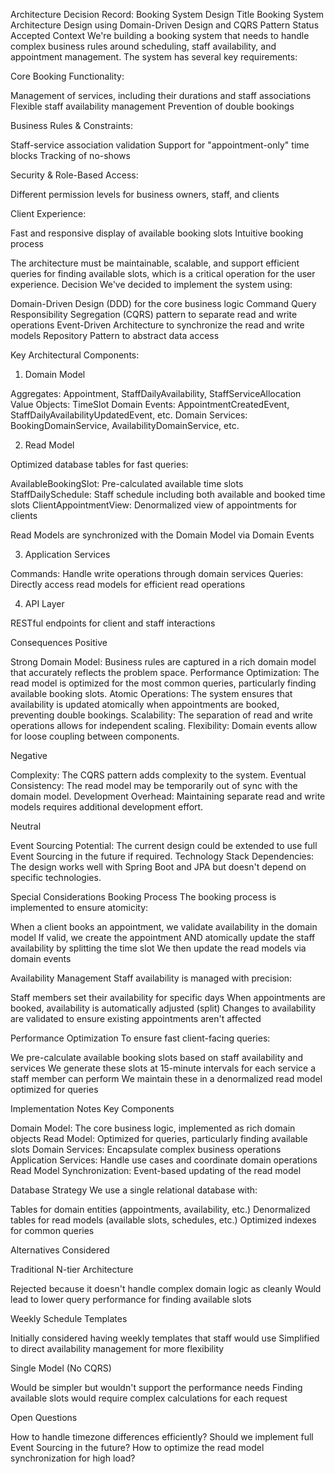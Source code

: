 Architecture Decision Record: Booking System Design
Title
Booking System Architecture Design using Domain-Driven Design and CQRS Pattern
Status
Accepted
Context
We're building a booking system that needs to handle complex business rules around scheduling, staff availability, and appointment management. The system has several key requirements:

Core Booking Functionality:

Management of services, including their durations and staff associations
Flexible staff availability management
Prevention of double bookings


Business Rules & Constraints:

Staff-service association validation
Support for "appointment-only" time blocks
Tracking of no-shows


Security & Role-Based Access:

Different permission levels for business owners, staff, and clients


Client Experience:

Fast and responsive display of available booking slots
Intuitive booking process



The architecture must be maintainable, scalable, and support efficient queries for finding available slots, which is a critical operation for the user experience.
Decision
We've decided to implement the system using:

Domain-Driven Design (DDD) for the core business logic
Command Query Responsibility Segregation (CQRS) pattern to separate read and write operations
Event-Driven Architecture to synchronize the read and write models
Repository Pattern to abstract data access

Key Architectural Components:
1. Domain Model

Aggregates: Appointment, StaffDailyAvailability, StaffServiceAllocation
Value Objects: TimeSlot
Domain Events: AppointmentCreatedEvent, StaffDailyAvailabilityUpdatedEvent, etc.
Domain Services: BookingDomainService, AvailabilityDomainService, etc.

2. Read Model

Optimized database tables for fast queries:

AvailableBookingSlot: Pre-calculated available time slots
StaffDailySchedule: Staff schedule including both available and booked time slots
ClientAppointmentView: Denormalized view of appointments for clients


Read Models are synchronized with the Domain Model via Domain Events

3. Application Services

Commands: Handle write operations through domain services
Queries: Directly access read models for efficient read operations

4. API Layer

RESTful endpoints for client and staff interactions

Consequences
Positive

Strong Domain Model: Business rules are captured in a rich domain model that accurately reflects the problem space.
Performance Optimization: The read model is optimized for the most common queries, particularly finding available booking slots.
Atomic Operations: The system ensures that availability is updated atomically when appointments are booked, preventing double bookings.
Scalability: The separation of read and write operations allows for independent scaling.
Flexibility: Domain events allow for loose coupling between components.

Negative

Complexity: The CQRS pattern adds complexity to the system.
Eventual Consistency: The read model may be temporarily out of sync with the domain model.
Development Overhead: Maintaining separate read and write models requires additional development effort.

Neutral

Event Sourcing Potential: The current design could be extended to use full Event Sourcing in the future if required.
Technology Stack Dependencies: The design works well with Spring Boot and JPA but doesn't depend on specific technologies.

Special Considerations
Booking Process
The booking process is implemented to ensure atomicity:

When a client books an appointment, we validate availability in the domain model
If valid, we create the appointment AND atomically update the staff availability by splitting the time slot
We then update the read models via domain events

Availability Management
Staff availability is managed with precision:

Staff members set their availability for specific days
When appointments are booked, availability is automatically adjusted (split)
Changes to availability are validated to ensure existing appointments aren't affected

Performance Optimization
To ensure fast client-facing queries:

We pre-calculate available booking slots based on staff availability and services
We generate these slots at 15-minute intervals for each service a staff member can perform
We maintain these in a denormalized read model optimized for queries

Implementation Notes
Key Components

Domain Model: The core business logic, implemented as rich domain objects
Read Model: Optimized for queries, particularly finding available slots
Domain Services: Encapsulate complex business operations
Application Services: Handle use cases and coordinate domain operations
Read Model Synchronization: Event-based updating of the read model

Database Strategy
We use a single relational database with:

Tables for domain entities (appointments, availability, etc.)
Denormalized tables for read models (available slots, schedules, etc.)
Optimized indexes for common queries

Alternatives Considered

Traditional N-tier Architecture

Rejected because it doesn't handle complex domain logic as cleanly
Would lead to lower query performance for finding available slots


Weekly Schedule Templates

Initially considered having weekly templates that staff would use
Simplified to direct availability management for more flexibility


Single Model (No CQRS)

Would be simpler but wouldn't support the performance needs
Finding available slots would require complex calculations for each request



Open Questions

How to handle timezone differences efficiently?
Should we implement full Event Sourcing in the future?
How to optimize the read model synchronization for high load?